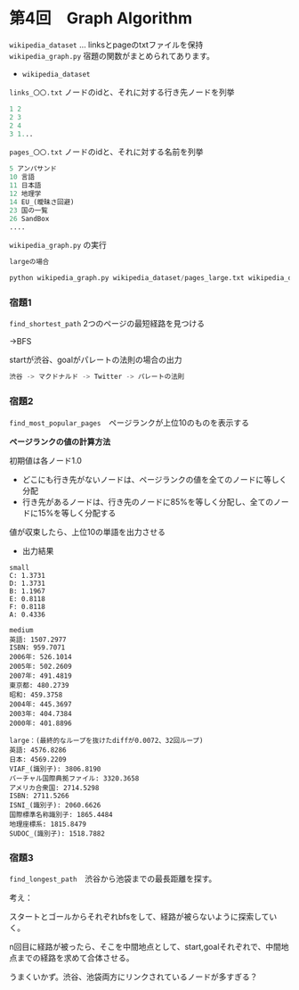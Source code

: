 # 第4回　Graph Algorithm

`wikipedia_dataset` … linksとpageのtxtファイルを保持  
`wikipedia_graph.py` 宿題の関数がまとめられてあります。


- `wikipedia_dataset`

  
`links_〇〇.txt` ノードのidと、それに対する行き先ノードを列挙

```python
1 2
2 3
2 4
3 1...
```

`pages_〇〇.txt` ノードのidと、それに対する名前を列挙

```python
5 アンパサンド
10 言語
11 日本語
12 地理学
14 EU_(曖昧さ回避)
23 国の一覧
26 SandBox
....
```

`wikipedia_graph.py` の実行

```python
largeの場合

python wikipedia_graph.py wikipedia_dataset/pages_large.txt wikipedia_dataset/links_large.txt
```



### 宿題1

`find_shortest_path` 2つのページの最短経路を見つける

→BFS

startが渋谷、goalがパレートの法則の場合の出力

```python
渋谷 -> マクドナルド -> Twitter -> パレートの法則
```

### 宿題2

`find_most_popular_pages`　ページランクが上位10のものを表示する

**ページランクの値の計算方法**  

初期値は各ノード1.0

- どこにも行き先がないノードは、ページランクの値を全てのノードに等しく分配
- 行き先があるノードは、行き先のノードに85%を等しく分配し、全てのノードに15%を等しく分配する

値が収束したら、上位10の単語を出力させる  

- 出力結果

```
small
C: 1.3731
D: 1.3731
B: 1.1967
E: 0.8118
F: 0.8118
A: 0.4336
```
```
medium
英語: 1507.2977
ISBN: 959.7071
2006年: 526.1014
2005年: 502.2609
2007年: 491.4819
東京都: 480.2739
昭和: 459.3758
2004年: 445.3697
2003年: 404.7384
2000年: 401.8896
```
```
large：(最終的なループを抜けたdiffが0.0072、32回ループ)
英語: 4576.8286
日本: 4569.2209
VIAF_(識別子): 3806.8190
バーチャル国際典拠ファイル: 3320.3658
アメリカ合衆国: 2714.5298
ISBN: 2711.5266
ISNI_(識別子): 2060.6626
国際標準名称識別子: 1865.4484
地理座標系: 1815.8479
SUDOC_(識別子): 1518.7882
```

### 宿題3

`find_longest_path`　渋谷から池袋までの最長距離を探す。

考え：

スタートとゴールからそれぞれbfsをして、経路が被らないように探索していく。

n回目に経路が被ったら、そこを中間地点として、start,goalそれぞれで、中間地点までの経路を求めて合体させる。

うまくいかず。渋谷、池袋両方にリンクされているノードが多すぎる？
